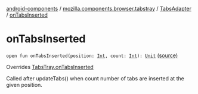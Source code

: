 [android-components](../../index.md) / [mozilla.components.browser.tabstray](../index.md) / [TabsAdapter](index.md) / [onTabsInserted](./on-tabs-inserted.md)

# onTabsInserted

`open fun onTabsInserted(position: `[`Int`](https://kotlinlang.org/api/latest/jvm/stdlib/kotlin/-int/index.html)`, count: `[`Int`](https://kotlinlang.org/api/latest/jvm/stdlib/kotlin/-int/index.html)`): `[`Unit`](https://kotlinlang.org/api/latest/jvm/stdlib/kotlin/-unit/index.html) [(source)](https://github.com/mozilla-mobile/android-components/blob/master/components/browser/tabstray/src/main/java/mozilla/components/browser/tabstray/TabsAdapter.kt#L61)

Overrides [TabsTray.onTabsInserted](../../mozilla.components.concept.tabstray/-tabs-tray/on-tabs-inserted.md)

Called after updateTabs() when count number of tabs are inserted at the
given position.


